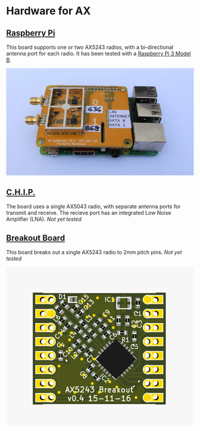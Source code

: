 # Hardware for AX

## [Raspberry Pi](pi/)

This board supports one or two AX5243 radios, with a bi-directional
antenna port for each radio. It has been tested with a
[Raspberry Pi 3 Model B](https://www.raspberrypi.org/products/raspberry-pi-3-model-b/).

![Assembled ax pi header board](pi/ax-gateway-on-pi.jpg
 "Assembled ax pi header board")

## [C.H.I.P.](chip/)

The board uses a single AX5043 radio, with separate antenna ports for
transmit and receive. The recieve port has an integrated Low Noise
Amplifier (LNA). *Not yet tested*

## [Breakout Board](breakout/)

This board breaks out a single AX5243 radio to 2mm pitch pins. *Not yet tested*

![Rendering of ax-breakout board](breakout/ax-breakout.kicad_pcb.png
 "Rendering of ax-breakout board")
